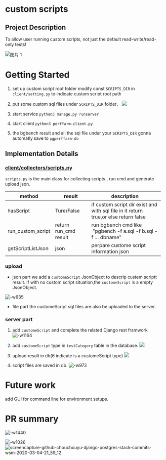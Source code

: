 # custom scripts

## Project Description 

To allow user running custom scripts, not just the default read-write/read-only tests!

![图片 1](media/15833156303321/%E5%9B%BE%E7%89%87%201.png)

# Getting Started
1. set up custom script root folder 
 modify const `SCRIPTS_DIR` in `client/setting.py` to indicate custom script root path 
1. put some custom sql files under  `SCRIPTS_DIR` folder，
![](media/15833156303321/15833192351768.jpg)

1. start service `python3 manage.py runserver`
2. start client `python3 perffarm-client.py`
3. the bgbench result and all the sql file under your `SCRIPTS_DIR`  gonna automatly save to  `pgperffarm-db` 


## Implementation Details

### [client/collectors/scripts.py](https://github.com/chouchouyu/django-postgres-stack/blob/wsm/client/collectors/scripts.py) 

`scripts.py` is the main class for collecting scripts , run cmd and generate upload json.


|method   | result  | description|
| --- | --- | --- |
| hasScript | Ture/False | if custom script dir exist and with sql file in it return true,or else return false |
| run_custom_script | return run_cmd result | run bgbench cmd like  "pgbench -f a.sql -f b.sql -f … dbname" | scripts collect with some method use for scriptcollection and jsonFormat.
|getScriptListJson|json|perpare custome script information json 

### upload 
* json part
 we add a `customeScript` JsonObject to descrip custem scriptt result.
    if with no custom script situation,the `customeScript` is a empty JsonObject.

![-w635](media/15833156303321/15833213432675.jpg)


* file part
the customeScript sql files are also be uploaded to the server.

### server part 
1. add `customeScript` and complete the related Django rest framwork
![-w1164](media/15833156303321/15833309564906.jpg)

2. add `customeScript` type  in `testCategory` table in the database.
![](media/15833156303321/15833221918648.jpg)
3. upload result in db(6 indicate is a customeScript type)
![](media/15833156303321/15833222762576.jpg)

4. script files are saved in db. 
 ![-w973](media/15833156303321/15833223950597.jpg)



# Future work
add GUI for command line for environment setups.

# PR summary
![-w1440](media/15833156303321/15833311858097.jpg)

 ![-w1026](media/15833156303321/15833310988582.jpg)
![screencapture-github-chouchouyu-django-postgres-stack-commits-wsm-2020-03-04-21_59_12](media/15833156303321/screencapture-github-chouchouyu-django-postgres-stack-commits-wsm-2020-03-04-21_59_12.png)

